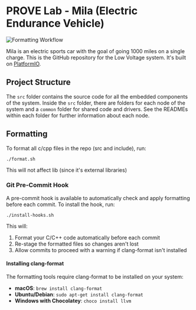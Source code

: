 # PROVE Lab - Mila (Electric Endurance Vehicle)
![Formatting Workflow](https://github.com/PROVELab/ProveMila-embedded/actions/workflows/check-format/badge.svg)

Mila is an electric sports car with the goal of going 1000 miles on a single charge. This is the GitHub repository for the Low Voltage system. It's built on [PlatformIO](https://platformio.org/).

## Project Structure
The `src` folder contains the source code for all the embedded components of the system. Inside the `src` folder, there are folders for each node of the system and a `common` folder for shared code and drivers. See the READMEs within each folder for further information about each node.

## Formatting
To format all c/cpp files in the repo (src and include), run:
```
./format.sh
```
This will not affect lib (since it's external libraries)

### Git Pre-Commit Hook
A pre-commit hook is available to automatically check and apply formatting before each commit. To install the hook, run:
```
./install-hooks.sh
```

This will:
1. Format your C/C++ code automatically before each commit
2. Re-stage the formatted files so changes aren't lost
3. Allow commits to proceed with a warning if clang-format isn't installed

#### Installing clang-format
The formatting tools require clang-format to be installed on your system:
- **macOS**: `brew install clang-format`
- **Ubuntu/Debian**: `sudo apt-get install clang-format`
- **Windows with Chocolatey**: `choco install llvm`
